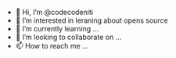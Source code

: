 - 👋 Hi, I’m @codecodeniti
- 👀 I’m interested in leraning about opens source
- 🌱 I’m currently learning ...
- 💞️ I’m looking to collaborate on ...
- 📫 How to reach me ...

<!---
codecodeniti/codecodeniti is a ✨ special ✨ repository because its `README.md` (this file) appears on your GitHub profile.
You can click the Preview link to take a look at your changes.
--->
